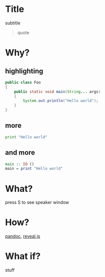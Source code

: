 # Title

subtitle

> quote

# Why?

## highlighting

```java
public class Foo
{
    public static void main(String... args)
    {
        System.out.println("Hello world");
    }
}
```

## more

```python
print "Hello world"
```

## and more

```haskell
main :: IO ()
main = print "Hello world"
```

# What?

press S to see speaker window

# How?

[pandoc](http://pandoc.org/), [reveal.js](http://lab.hakim.se/reveal-js/)

# What if?

stuff
